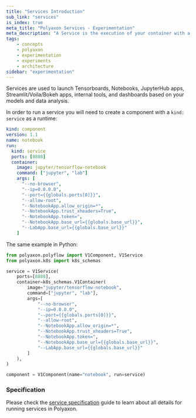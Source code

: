 ```yaml
---
title: "Services Introduction"
sub_link: "services"
is_index: true
meta_title: "Polyaxon Services - Experimentation"
meta_description: "A Service is the execution of your container with a service."
tags:
    - concepts
    - polyaxon
    - experimentation
    - experiments
    - architecture
sidebar: "experimentation"
---
```


Services are used to launch Tensorboards, Notebooks, JupyterHub apps, Streamlit/Voila/Bokeh apps, internal tools, 
and dashboards based on your models and data analysis.

In order to run a service you will need to create a component with a `kind: service` as a runtime:

```yaml
kind: component
version: 1.1
name: notebook
run:
  kind: service
  ports: [8888]
  container:
    image: jupyter/tensorflow-notebook
    command: ["jupyter", "lab"]
    args: [
      "--no-browser",
      "--ip=0.0.0.0",
      "--port={{globals.ports[0]}}",
      "--allow-root",
      "--NotebookApp.allow_origin=*",
      "--NotebookApp.trust_xheaders=True",
      "--NotebookApp.token=",
      "--NotebookApp.base_url={{globals.base_url}}",
      "--LabApp.base_url={{globals.base_url}}"
    ]
```

The same example in Python:

```python
from polyaxon.polyflow import V1Component, V1Service
from polyaxon.k8s import k8s_schemas

service = V1Service(
    ports=[8888],
    container=k8s_schemas.V1Container(
        image="jupyter/tensorflow-notebook",
        command=["jupyter", "lab"],
        args=[
            "--no-browser",
            "--ip=0.0.0.0",
            "--port={{globals.ports[0]}}",
            "--allow-root",
            "--NotebookApp.allow_origin=*",
            "--NotebookApp.trust_xheaders=True",
            "--NotebookApp.token=",
            "--NotebookApp.base_url={{globals.base_url}}",
            "--LabApp.base_url={{globals.base_url}}"
        ]
    ),
)

component = V1Component(name="notebook", run=service)
``` 

### Specification

Please check the [service specification](/docs/experimentation/services/specification/) guide to learn about all details for running services in Polyaxon.
